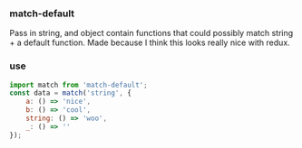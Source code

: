 ### match-default

Pass in string, and object contain functions that could possibly match string + a default function. Made because I think this looks really nice with redux.

### use

```js
import match from 'match-default';
const data = match('string', {
	a: () => 'nice',
	b: () => 'cool',
	string: () => 'woo',
	_: () => ''
});
```